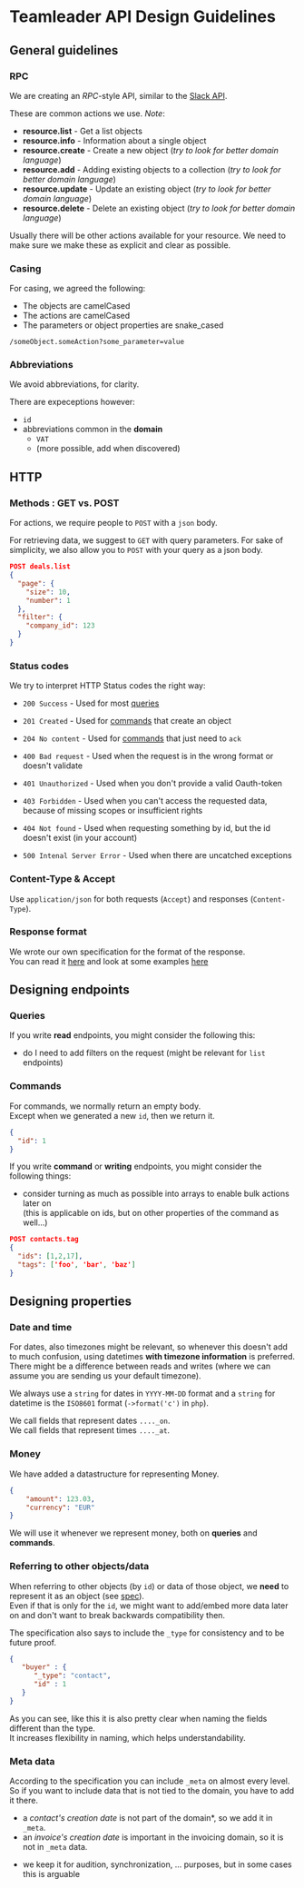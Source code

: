 # Teamleader API Design Guidelines

## General guidelines

### RPC

We are creating an *RPC*-style API, similar to the [Slack API](https://api.slack.com/methods).

These are common actions we use. *Note*:

 - **resource.list** - Get a list objects
 - **resource.info** - Information about a single object
 - **resource.create** - Create a new object (*try to look for better domain language*)
 - **resource.add** - Adding existing objects to a collection (*try to look for better domain language*)
 - **resource.update** - Update an existing object (*try to look for better domain language*)
 - **resource.delete** - Delete an existing object (*try to look for better domain language*)

Usually there will be other actions available for your resource. We need to make sure we make these as explicit and clear as possible.


### Casing

For casing, we agreed the following:

- The objects are camelCased
- The actions are camelCased
- The parameters or object properties are snake_cased

```
/someObject.someAction?some_parameter=value
```


### Abbreviations

We avoid abbreviations, for clarity.

There are expeceptions however:

- `id`
- abbreviations common in the **domain**
  - `VAT`
  - (more possible, add when discovered)



## HTTP

### Methods : GET vs. POST

For actions, we require people to `POST` with a `json` body.

For retrieving data, we suggest to `GET` with query parameters.
For sake of simplicity, we also allow you to `POST` with your query as a json body.

```json
POST deals.list
{
  "page": {
    "size": 10,
    "number": 1
  },
  "filter": {
    "company_id": 123
  }
}
```


### Status codes

We try to interpret HTTP Status codes the right way:

- `200 Success` - Used for most [queries](#queries)
- `201 Created` - Used for [commands](#commands) that create an object
- `204 No content` - Used for [commands](#commands) that just need to `ack`

- `400 Bad request` - Used when the request is in the wrong format or doesn't validate 
- `401 Unauthorized` - Used when you don't provide a valid Oauth-token
- `403 Forbidden` - Used when you can't access the requested data, because of missing scopes or insufficient rights
- `404 Not found` - Used when requesting something by id, but the id doesn't exist (in your account)
- `500 Intenal Server Error` -  Used when there are uncatched exceptions


### Content-Type & Accept

Use `application/json` for both requests (`Accept`) and responses (`Content-Type`).


### Response format

We wrote our own specification for the format of the response.  
You can read it [here](./spec/specification.md) and look at some examples [here](./spec/examples)



## Designing endpoints

### Queries

If you write **read** endpoints, you might consider the following this:

- do I need to add filters on the request (might be relevant for `list` endpoints)


### Commands

For commands, we normally return an empty body.  
Except when we generated a new `id`, then we return it.

```json
{
  "id": 1
}
```

If you write **command** or **writing** endpoints, you might consider the following things:

- consider turning as much as possible into arrays to enable bulk actions later on  
(this is applicable on ids, but on other properties of the command as well...)

```json
POST contacts.tag
{
  "ids": [1,2,17],
  "tags": ['foo', 'bar', 'baz']
}
```


## Designing properties

### Date and time

For dates, also timezones might be relevant, so whenever this doesn't add to much confusion, using datetimes **with timezone information** is preferred.  
There might be a difference between reads and writes (where we can assume you are sending us your default timezone).

We always use a `string` for dates in `YYYY-MM-DD` format and a `string` for datetime is the `ISO8601` format (`->format('c')` in `php`).

We call fields that represent dates `...._on`.  
We call fields that represent times `...._at`.


### Money

We have added a datastructure for representing Money.

```json
{
    "amount": 123.03,
    "currency": "EUR"
}
```

We will use it whenever we represent money, both on **queries** and **commands**.


### Referring to other objects/data
    
When referring to other objects (by `id`) or data of those object, we **need** to represent it as an object (see [spec](./spec/specification.md)).  
Even if that is only for the `id`, we might want to add/embed more data later on and don't want to break backwards compatibility then.

The specification also says to include the `_type` for consistency and to be future proof.

```json
{
   "buyer" : {
      "_type": "contact",
      "id" : 1
   }
}

```

As you can see, like this it is also pretty clear when naming the fields different than the type.  
It increases flexibility in naming, which helps understandability.


### Meta data

According to the specification you can include `_meta` on almost every level.  
So if you want to include data that is not tied to the domain, you have to add it there.

- a _contact's creation date_ is not part of the domain*, so we add it in `_meta`.  
- an _invoice's creation date_ is important in the invoicing domain, so it is not in `_meta` data.

* we keep it for audition, synchronization, ... purposes, but in some cases this is arguable

